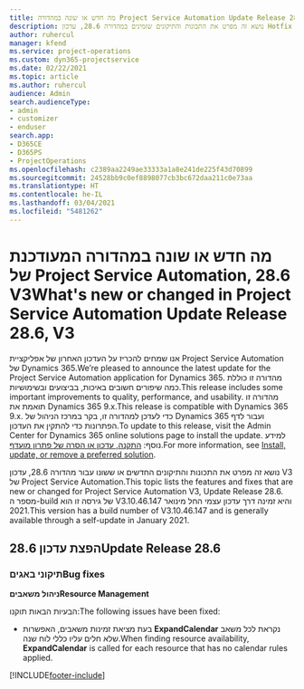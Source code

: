 ```yaml
---
title: מה חדש או שונה במהדורה Project Service Automation Update Release 28.6 Hotfix, V3
description: נושא זה מפרט את התכונות והתיקונים שזמינים במהדורה 28.6, עדכון Hotfix V3 של Project Service Automation.
author: ruhercul
manager: kfend
ms.service: project-operations
ms.custom: dyn365-projectservice
ms.date: 02/22/2021
ms.topic: article
ms.author: ruhercul
audience: Admin
search.audienceType:
- admin
- customizer
- enduser
search.app:
- D365CE
- D365PS
- ProjectOperations
ms.openlocfilehash: c2389aa2249ae33333a1a8e241de225f43d70899
ms.sourcegitcommit: 24528bb9c0ef8898077cb3bc672daa211c0e73aa
ms.translationtype: HT
ms.contentlocale: he-IL
ms.lasthandoff: 03/04/2021
ms.locfileid: "5481262"
---
```

# <a name="whats-new-or-changed-in-project-service-automation-update-release-286-v3"></a><span data-ttu-id="a39d8-103">מה חדש או שונה במהדורה המעודכנת של Project Service Automation, 28.6 V3</span><span class="sxs-lookup"><span data-stu-id="a39d8-103">What's new or changed in Project Service Automation Update Release 28.6, V3</span></span>

<span data-ttu-id="a39d8-104">אנו שמחים להכריז על העדכון האחרון של אפליקציית Project Service Automation של Dynamics 365.</span><span class="sxs-lookup"><span data-stu-id="a39d8-104">We’re pleased to announce the latest update for the Project Service Automation application for Dynamics 365.</span></span> <span data-ttu-id="a39d8-105">מהדורה זו כוללת כמה שיפורים חשובים באיכות, בביצועים ובשימושיות.</span><span class="sxs-lookup"><span data-stu-id="a39d8-105">This release includes some important improvements to quality, performance, and usability.</span></span> <span data-ttu-id="a39d8-106">מהדורה זו תואמת את Dynamics 365 9.x.</span><span class="sxs-lookup"><span data-stu-id="a39d8-106">This release is compatible with Dynamics 365 9.x.</span></span> <span data-ttu-id="a39d8-107">כדי לעדכן למהדורה זו, בקר במרכז הניהול של Dynamics 365 ועבור לדף הפתרונות כדי להתקין את העדכון.</span><span class="sxs-lookup"><span data-stu-id="a39d8-107">To update to this release, visit the Admin Center for Dynamics 365 online solutions page to install the update.</span></span> <span data-ttu-id="a39d8-108">למידע נוסף: [התקנה, עדכון או הסרה של פתרון מועדף](https://docs.microsoft.com/power-platform/admin/install-remove-preferred-solution).</span><span class="sxs-lookup"><span data-stu-id="a39d8-108">For more information, see [Install, update, or remove a preferred solution](https://docs.microsoft.com/power-platform/admin/install-remove-preferred-solution).</span></span>

<span data-ttu-id="a39d8-109">נושא זה מפרט את התכונות והתיקונים החדשים או ששונו עבור מהדורה 28.6, עדכון V3 של Project Service Automation.</span><span class="sxs-lookup"><span data-stu-id="a39d8-109">This topic lists the features and fixes that are new or changed for Project Service Automation V3, Update Release 28.6.</span></span> <span data-ttu-id="a39d8-110">מספר ה-build של גירסה זו הוא V3.10.46.147 והיא זמינה דרך עדכון עצמי החל מינואר 2021.</span><span class="sxs-lookup"><span data-stu-id="a39d8-110">This version has a build number of V3.10.46.147 and is generally available through a self-update in January 2021.</span></span>

## <a name="update-release-286"></a><span data-ttu-id="a39d8-111">הפצת עדכון 28.6</span><span class="sxs-lookup"><span data-stu-id="a39d8-111">Update Release 28.6</span></span>

### <a name="bug-fixes"></a><span data-ttu-id="a39d8-112">תיקוני באגים</span><span class="sxs-lookup"><span data-stu-id="a39d8-112">Bug fixes</span></span>


<span data-ttu-id="a39d8-113">**ניהול משאבים**</span><span class="sxs-lookup"><span data-stu-id="a39d8-113">**Resource Management**</span></span>

<span data-ttu-id="a39d8-114">הבעיות הבאות תוקנו:</span><span class="sxs-lookup"><span data-stu-id="a39d8-114">The following issues have been fixed:</span></span>

- <span data-ttu-id="a39d8-115">בעת מציאת זמינות משאבים, האפשרות **ExpandCalendar** נקראת לכל משאב שלא חלים עליו כללי לוח שנה.</span><span class="sxs-lookup"><span data-stu-id="a39d8-115">When finding resource availability, **ExpandCalendar** is called for each resource that has no calendar rules applied.</span></span>


[!INCLUDE[footer-include](../includes/footer-banner.md)]
